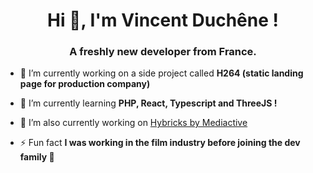 <h1 align="center">Hi 👋, I'm Vincent Duchêne !</h1>
<h3 align="center">A freshly new developer from France.</h3>



- 🔭 I’m currently working on a side project called **H264 (static landing page for production company)**

- 🌱 I’m currently learning **PHP, React, Typescript and ThreeJS !**

- 🔭 I’m also currently working on [Hybricks by Mediactive](https://www.mediactive-digital.com/newsroom/etudes-de-cas/hybricks-inventer-evenement-digital/)

- ⚡ Fun fact **I was working in the film industry before joining the dev family 🚀**

